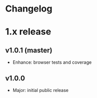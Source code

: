 
Changelog
=========


# 1.x release

## v1.0.1 (master)

- Enhance: browser tests and coverage

## v1.0.0

- Major: initial public release
